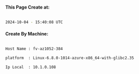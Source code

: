 
   
#### This Page Create at:

```bash

2024-10-04 - 15:40:08 UTC

```

#### Create By Machine:

```bash

Host Name : fv-az1052-384

platform  : Linux-6.8.0-1014-azure-x86_64-with-glibc2.35

Ip Local  : 10.1.0.108

```

